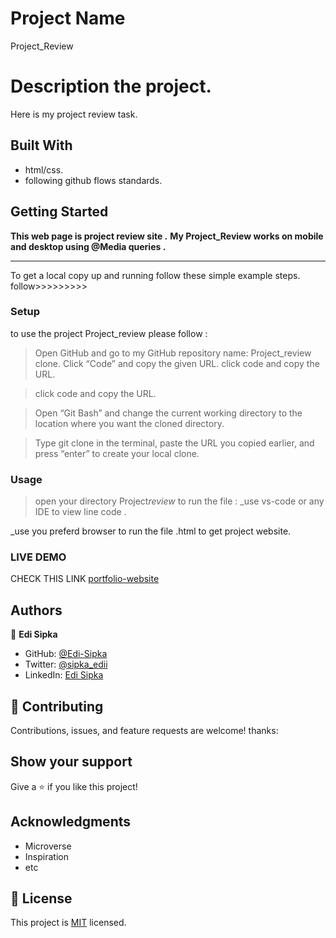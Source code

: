 # Project Name

Project_Review

# Description the project.

Here is my project review task.

## Built With

- html/css.
- following github flows standards.

## Getting Started

**This web page is project review site .**
**My Project_Review works on mobile and desktop using @Media queries .**

---

To get a local copy up and running follow these simple example steps.
follow>>>>>>>>>

### Setup

to use the project Project_review please follow :

> Open GitHub and go to my GitHub repository name: Project_review clone.
> Click “Code” and copy the given URL.
> click code and copy the URL.

> click code and copy the URL.

> Open “Git Bash” and change the current working directory to the location where you want the cloned directory.

> Type git clone in the terminal, paste the URL you copied earlier, and press “enter” to create your local clone.

### Usage

> open your directory Project*review*
> to run the file :
> \_use vs-code or any IDE to view line code .

\_use you preferd browser to run the file .html to get project website.

### LIVE DEMO

CHECK THIS LINK [portfolio-website](https://github.com/edi-sipka/Project_review)

## Authors

👤 **Edi Sipka**

- GitHub: [@Edi-Sipka](https://github.com/edi-sipka)
- Twitter: [@sipka_edii](https://twitter.com/sipka_edii)
- LinkedIn: [Edi Sipka](https://www.linkedin.com/in/edi-%C5%A1ipka-5b681b202/)

## 🤝 Contributing

Contributions, issues, and feature requests are welcome!
thanks:

## Show your support

Give a ⭐️ if you like this project!

## Acknowledgments

- Microverse
- Inspiration
- etc

## 📝 License

This project is [MIT](./MIT.md) licensed.
